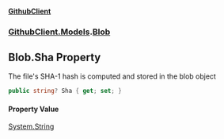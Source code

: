 #### [GithubClient](index 'index')
### [GithubClient.Models](GithubClient.Models 'GithubClient.Models').[Blob](GithubClient.Models.Blob 'GithubClient.Models.Blob')

## Blob.Sha Property

The file's SHA-1 hash is computed and stored in the blob object

```csharp
public string? Sha { get; set; }
```

#### Property Value
[System.String](https://docs.microsoft.com/en-us/dotnet/api/System.String 'System.String')